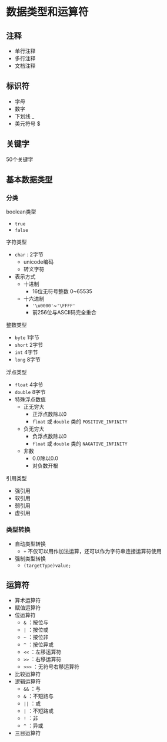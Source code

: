 # 数据类型和运算符

## 注释

- 单行注释
- 多行注释
- 文档注释

## 标识符

- 字母
- 数字
- 下划线 _
- 美元符号 $

## 关键字

50个关键字

## 基本数据类型

### 分类

boolean类型

- `true`
- `false`

字符类型

- `char` : 2字节
  - unicode编码
  - 转义字符
- 表示方式
  - 十进制
    - 16位无符号整数 0~65535
  - 十六进制
    - `'\u0000'`~`'\FFFF'`
    - 前256位与ASCII码完全重合

整数类型

- `byte`  1字节
- `short`  2字节
- `int`  4字节
- `long`  8字节

浮点类型

- `float`  4字节
- `double`  8字节
- 特殊浮点数值
  - 正无穷大
    - 正浮点数除以0
    - `float` 或 `double` 类的 `POSITIVE_INFINITY`
  - 负无穷大
    - 负浮点数除以0
    - `float` 或 `double` 类的 `NAGATIVE_INFINITY`
  - 非数
    - 0.0除以0.0
    - 对负数开根

引用类型

- 强引用
- 软引用
- 弱引用
- 虚引用

### 类型转换

- 自动类型转换
  - `+` 不仅可以用作加法运算，还可以作为字符串连接运算符使用
- 强制类型转换
  - `(targetType)value;`

## 运算符

- 算术运算符
- 赋值运算符
- 位运算符
  - `&` ：按位与
  - `|` ：按位或
  - `~` ：按位非
  - `^` ：按位异或
  - `<<` ：左移运算符
  - `>>` ：右移运算符
  - `>>>` ：无符号右移运算符
- 比较运算符
- 逻辑运算符
  - `&&` ：与
  - `&` ：不短路与
  - `||` ：或
  - `|` ：不短路或
  - `!` ：非
  - `^` ：异或
- 三目运算符
